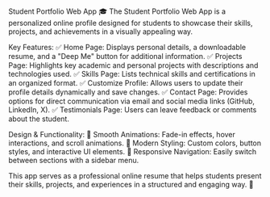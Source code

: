 Student Portfolio Web App 🎓
The Student Portfolio Web App is a personalized online profile designed for students to showcase their skills, projects, and achievements in a visually appealing way.

Key Features:
✅ Home Page: Displays personal details, a downloadable resume, and a "Deep Me" button for additional information.
✅ Projects Page: Highlights key academic and personal projects with descriptions and technologies used.
✅ Skills Page: Lists technical skills and certifications in an organized format.
✅ Customize Profile: Allows users to update their profile details dynamically and save changes.
✅ Contact Page: Provides options for direct communication via email and social media links (GitHub, LinkedIn, X).
✅ Testimonials Page: Users can leave feedback or comments about the student.

Design & Functionality:
🎨 Smooth Animations: Fade-in effects, hover interactions, and scroll animations.
🎨 Modern Styling: Custom colors, button styles, and interactive UI elements.
🎨 Responsive Navigation: Easily switch between sections with a sidebar menu.

This app serves as a professional online resume that helps students present their skills, projects, and experiences in a structured and engaging way. 🚀
